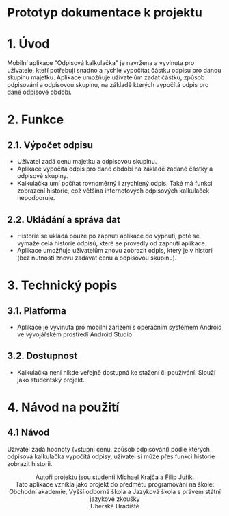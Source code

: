 # Prototyp dokumentace k projektu

# 1. Úvod

Mobilní aplikace "Odpisová kalkulačka" je navržena a vyvinuta pro uživatele, kteří potřebují
snadno a rychle vypočítat částku odpisu pro danou skupinu majetku. Aplikace umožňuje
uživatelům zadat částku, způsob odpisování a odpisovou skupinu, na základě kterých vypočítá
odpis pro dané odpisové období.

# 2. Funkce

## 2.1. Výpočet odpisu

- Uživatel zadá cenu majetku a odpisovou skupinu.
- Aplikace vypočítá odpis pro dané období na základě zadané částky a odpisové
    skupiny.
- Kalkulačka umí počítat rovnoměrný i zrychlený odpis. Také má funkci zobrazení
    historie, což většina internetových odpisových kalkulaček nepodporuje.

## 2.2. Ukládání a správa dat

- Historie se ukládá pouze po zapnutí aplikace do vypnutí, poté se vymaže celá historie
    odpisů, které se provedly od zapnutí aplikace.
- Aplikace umožňuje uživatelům znovu zobrazit odpis, který je v historii (bez nutnosti
    znovu zadávat cenu a odpisovou skupinu).

# 3. Technický popis

## 3.1. Platforma

- Aplikace je vyvinuta pro mobilní zařízení s operačním systémem Android ve
    vývojářském prostředí Android Studio

## 3.2. Dostupnost

- Kalkulačka není nikde veřejně dostupná ke stažení či používání. Slouží jako
    studentský projekt.

# 4. Návod na použití

## 4.1 Návod

Uživatel zadá hodnoty (vstupní cenu, způsob odpisování) podle kterých odpisová kalkulačka vypočítá odpisy, uživatel si může přes funkci historie zobrazit historii.


<div align="center">Autoři projektu jsou studenti Michael Krajča a Filip Juřík.</div>
<div align="center">Tato aplikace vznikla jako projekt do předmětu programování na škole:</div>
<div align="center">Obchodní akademie, Vyšší odborná škola a Jazyková škola s právem státní jazykové zkoušky</div>
<div align="center">Uherské Hradiště</div>
